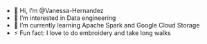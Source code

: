 - 👋 Hi, I’m @Vanessa-Hernandez
- 👀 I’m interested in Data engineering
- 🌱 I’m currently learning Apache Spark and Google Cloud Storage
- ⚡ Fun fact: I love to do embroidery and take long walks

<!---
Vanessa-Hernandez/Vanessa-Hernandez is a ✨ special ✨ repository because its `README.md` (this file) appears on your GitHub profile.
You can click the Preview link to take a look at your changes.
--->
